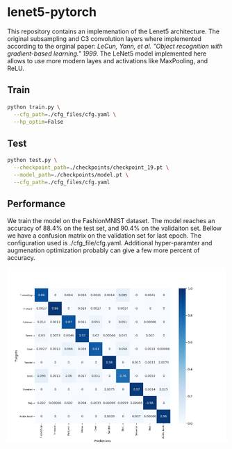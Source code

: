 # lenet5-pytorch
This repository contains an implemenation of the Lenet5 architecture. The original subsampling and C3 convolution layers where implemented according to the orginal paper: *LeCun, Yann, et al. "Object recognition with gradient-based learning." 1999*. The LeNet5 model implemented here allows to use more modern layes and activations like MaxPooling, and ReLU.
 
## Train
```bash
python train.py \
  --cfg_path=./cfg_files/cfg.yaml \
  --hp_optim=False 
```

## Test
```bash
python test.py \
  --checkpoint_path=./checkpoints/checkpoint_19.pt \
  --model_path=./checkpoints/model.pt \
  --cfg_path=./cfg_files/cfg.yaml
```

## Performance
We train the model on the FashionMNIST dataset. The model reaches an accuracy of 88.4% on the test set, and 90.4% on the validaiton set.
Bellow we have a confusion matrix on the validation set for last epoch. The configuration used is ./cfg_file/cfg.yaml.
Additional hyper-paramter and augmenation optimization probably can give a few more percent of accuracy.

![conf mat](/logs/run_1/conf_mat_14080.png)
